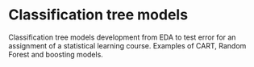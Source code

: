 # Classification tree models

Classification tree models development from EDA to test error for an assignment of a statistical learning course.
Examples of CART, Random Forest and boosting models.
